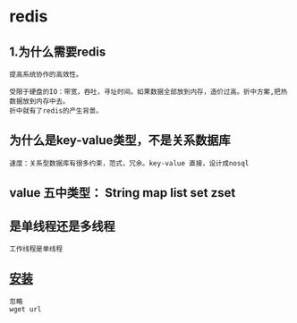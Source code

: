 # redis

## 1.为什么需要redis

	提高系统协作的高效性。

	受限于硬盘的IO：带宽，吞吐，寻址时间。如果数据全部放到内存，造价过高。折中方案,把热数据放到内存中去。
	折中就有了redis的产生背景。


## 为什么是key-value类型，不是关系数据库
	
	速度：关系型数据库有很多约束，范式，冗余。key-value 直接，设计成nosql

## value 五中类型： String map list set zset

## 是单线程还是多线程

	工作线程是单线程
	
## [安装](https://redis.io)
	忽略
	wget url

